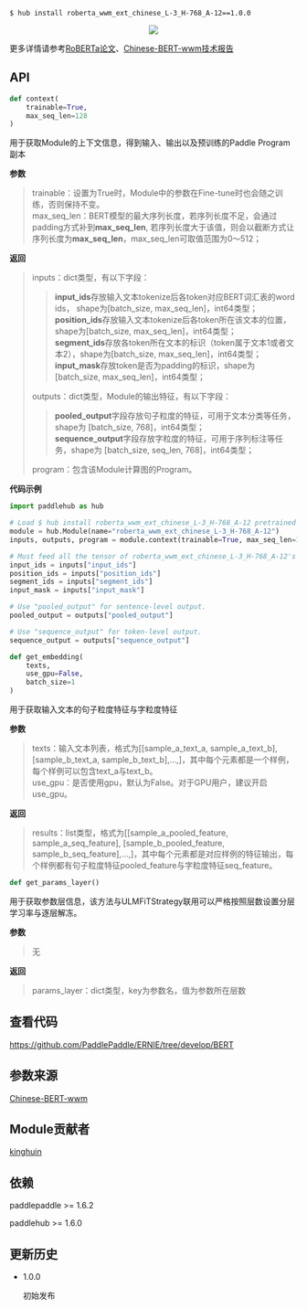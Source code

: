 ```shell
$ hub install roberta_wwm_ext_chinese_L-3_H-768_A-12==1.0.0
```
<p align="center">
<img src="https://bj.bcebos.com/paddlehub/paddlehub-img/bert_network.png"  hspace='10'/> <br />
</p>

更多详情请参考[RoBERTa论文](https://arxiv.org/abs/1907.11692)、[Chinese-BERT-wwm技术报告](https://arxiv.org/abs/1906.08101)

## API
```python
def context(
    trainable=True,
    max_seq_len=128
)
```
用于获取Module的上下文信息，得到输入、输出以及预训练的Paddle Program副本  

**参数**  

> trainable：设置为True时，Module中的参数在Fine-tune时也会随之训练，否则保持不变。  
> max_seq_len：BERT模型的最大序列长度，若序列长度不足，会通过padding方式补到**max_seq_len**, 若序列长度大于该值，则会以截断方式让序列长度为**max_seq_len**，max_seq_len可取值范围为0～512；  

**返回**  
> inputs：dict类型，有以下字段：  
> >**input_ids**存放输入文本tokenize后各token对应BERT词汇表的word ids， shape为\[batch_size, max_seq_len\]，int64类型；  
> >**position_ids**存放输入文本tokenize后各token所在该文本的位置，shape为\[batch_size, max_seq_len\]，int64类型；  
> >**segment_ids**存放各token所在文本的标识（token属于文本1或者文本2），shape为\[batch_size, max_seq_len\]，int64类型；  
> >**input_mask**存放token是否为padding的标识，shape为\[batch_size, max_seq_len\]，int64类型；  
>
> outputs：dict类型，Module的输出特征，有以下字段：  
> >**pooled_output**字段存放句子粒度的特征，可用于文本分类等任务，shape为 \[batch_size, 768\]，int64类型；  
> >**sequence_output**字段存放字粒度的特征，可用于序列标注等任务，shape为 \[batch_size, seq_len, 768\]，int64类型；  
>
> program：包含该Module计算图的Program。  

**代码示例**

```python
import paddlehub as hub

# Load $ hub install roberta_wwm_ext_chinese_L-3_H-768_A-12 pretrained model
module = hub.Module(name="roberta_wwm_ext_chinese_L-3_H-768_A-12")
inputs, outputs, program = module.context(trainable=True, max_seq_len=128)

# Must feed all the tensor of roberta_wwm_ext_chinese_L-3_H-768_A-12's module need
input_ids = inputs["input_ids"]
position_ids = inputs["position_ids"]
segment_ids = inputs["segment_ids"]
input_mask = inputs["input_mask"]

# Use "pooled_output" for sentence-level output.
pooled_output = outputs["pooled_output"]

# Use "sequence_output" for token-level output.
sequence_output = outputs["sequence_output"]
```

```python
def get_embedding(
    texts,
    use_gpu=False,
    batch_size=1
)
```

用于获取输入文本的句子粒度特征与字粒度特征

**参数**

> texts：输入文本列表，格式为[[sample_a_text_a, sample_a_text_b], [sample_b_text_a, sample_b_text_b],…,]，其中每个元素都是一个样例，每个样例可以包含text_a与text_b。  
> use_gpu：是否使用gpu，默认为False。对于GPU用户，建议开启use_gpu。  

**返回**  

> results：list类型，格式为[[sample_a_pooled_feature, sample_a_seq_feature], [sample_b_pooled_feature, sample_b_seq_feature],…,]，其中每个元素都是对应样例的特征输出，每个样例都有句子粒度特征pooled_feature与字粒度特征seq_feature。
>

```python
def get_params_layer()
```

用于获取参数层信息，该方法与ULMFiTStrategy联用可以严格按照层数设置分层学习率与逐层解冻。

**参数**

> 无

**返回**

> params_layer：dict类型，key为参数名，值为参数所在层数



##   查看代码

https://github.com/PaddlePaddle/ERNIE/tree/develop/BERT

## 参数来源

[Chinese-BERT-wwm](https://github.com/ymcui/Chinese-BERT-wwm)

## Module贡献者

[kinghuin](https://github.com/kinghuin)

## 依赖

paddlepaddle >= 1.6.2

paddlehub >= 1.6.0

## 更新历史

* 1.0.0

  初始发布

